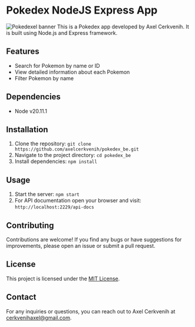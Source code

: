 # Pokedex NodeJS Express App

![Pokedexel banner](https://i.imgur.com/9mHULEc.png)
This is a Pokedex app developed by Axel Cerkvenih. It is built using Node.js and Express framework.

## Features

- Search for Pokemon by name or ID
- View detailed information about each Pokemon
- Filter Pokemon by name

## Dependencies

- Node v20.11.1

## Installation

1. Clone the repository: `git clone https://github.com/axelcerkvenih/pokedex_be.git`
2. Navigate to the project directory: `cd pokedex_be`
3. Install dependencies: `npm install`

## Usage

1. Start the server: `npm start`
2. For API documentation open your browser and visit: `http://localhost:2229/api-docs`

## Contributing

Contributions are welcome! If you find any bugs or have suggestions for improvements, please open an issue or submit a pull request.

## License

This project is licensed under the [MIT License](LICENSE).

## Contact

For any inquiries or questions, you can reach out to Axel Cerkvenih at [cerkvenihaxel@gmail.com](mailto:cerkvenihaxel@gmail.com).
